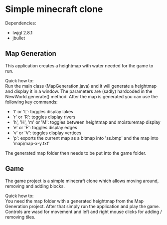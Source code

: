 Simple minecraft clone
======================

Dependencies:
-   lwjgl 2.8.1
-   jbullet 

Map Generation
--------------

This application creates a heightmap with water needed for the game to run.

Quick how to:  
Run the main class (MapGeneration.java) and it will generate a heightmap and display it in a window. The parameters are (sadly) hardcoded in the NewWorld.generate() method. After the map is generated you can use the following key commands:

-   'l' or 'L': toggles display lakes
-   'r' or 'R': toggles display rivers
-   'h', 'H', 'm' or 'M': toggles between heightmap and moisturemap display
-   'e' or 'E': toggles display edges
-   'v' or 'V': toggles display vertices
-   'p': exports the current map as a bitmap into 'ss.bmp' and the map into 'map\map-x-y.txt'

The generated map folder then needs to be put into the game folder.



Game
--------
The game project is a simple minecraft clone which allows moving around, removing and adding blocks.

Quick how to:  
You need the map folder with a generated heightmap from the Map Generation project. After that simply run the application and play the game. Controls are wasd for movement and left and right mouse clicks for adding / removing tiles.
